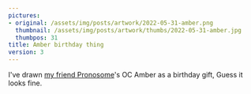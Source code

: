 ```yaml
---
pictures:
- original: /assets/img/posts/artwork/2022-05-31-amber.png
  thumbnail: /assets/img/posts/artwork/thumbs/2022-05-31-amber.jpg
  thumbpos: 31
title: Amber birthday thing
version: 3
---
```


I've drawn [my friend Pronosome](https://twitter.com/Pronosome)'s OC Amber as a birthday gift, Guess it looks fine.
